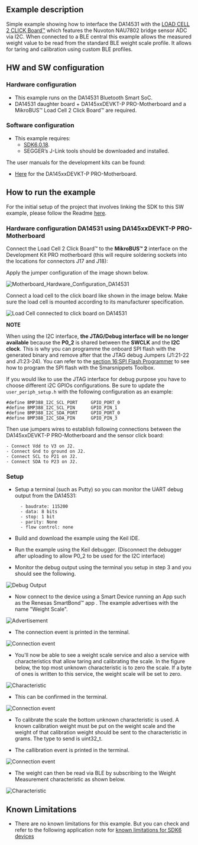 ## Example description

Simple example showing how to interface the DA14531 with the [LOAD CELL 2 CLICK Board™](https://www.mikroe.com/load-cell-2-click) which features the Nuvoton NAU7802 bridge sensor ADC via I2C. 
When connected to a BLE central this example allows the measured weight value to be read from the standard BLE weight scale profile. It allows for taring and calibration using custom BLE profiles.

## HW and SW configuration

### **Hardware configuration**

- This example runs on the DA14531 Bluetooth Smart SoC.
- DA14531 daughter board + DA145xxDEVKT-P PRO-Motherboard and a MikroBUS™ Load Cell 2 Click Board™ are required.

### **Software configuration**
- This example requires:
  * [SDK6.0.18](https://www.renesas.com/eu/en/document/swo/sdk601811821-da1453x-da145856?r=1564826).
  * SEGGER’s J-Link tools should be downloaded and installed.

The user manuals for the development kits can be found:

- [Here](https://www.renesas.com/eu/en/document/mat/um-b-114-da14531-development-kit-pro-hardware-user-manual) for the DA145xxDEVKT-P PRO-Motherboard.

## How to run the example

For the initial setup of the project that involves linking the SDK to this SW example, please follow the Readme [here](../../Readme.md).

### Hardware configuration DA14531 using DA145xxDEVKT-P PRO-Motherboard

Connect the Load Cell 2 Click Board™ to the **MikroBUS™ 2** interface on the Development Kit PRO motherboard (this will require soldering sockets into the locations for connectors J17 and J18):

Apply the jumper configuration of the image shown below.

![Motherboard_Hardware_Configuration_DA14531](assets/PRO-DK-MiroBus-NAU7802.jpg)

Connect a load cell to the click board like shown in the image below. Make sure the load cell is mounted according to its manufacturer specification.

![Load Cell connected to click board on DA14531](assets/PRO-DK-MikroBus-Load-Cell.jpg)


**NOTE**

When using the I2C interface, **the JTAG/Debug interface will be no longer available** because the **P0_2** is shared between the **SWCLK** and the **I2C clock**.
This is why you can programme the onboard SPI flash with the generated binary and remove after that the JTAG debug Jumpers (J1:21-22 and J1:23-24). 
You can refer to the [section 16:SPI Flash Programmer](https://s3.eu-west-2.amazonaws.com/lpccs-docs.dialog-semiconductor.com/UM-B-083/tools/SPIFlashProgrammer.html) to see how to program the SPI flash with the Smarsnippets Toolbox.

If you would like to use the JTAG interface for debug purpose you have to choose different i2C GPIOs configurations. Be sure to update the `user_periph_setup.h` with the following configuration as an example:

	#define BMP388_I2C_SCL_PORT     GPIO_PORT_0
	#define BMP388_I2C_SCL_PIN      GPIO_PIN_1
	#define BMP388_I2C_SDA_PORT     GPIO_PORT_0
	#define BMP388_I2C_SDA_PIN      GPIO_PIN_3


Then use jumpers wires to establish following connections between the DA145xxDEVKT-P PRO-Motherboard and the sensor click board:
 
	- Connect Vdd to V3 on J2.
	- Connect Gnd to ground on J2.
	- Connect SCL to P21 on J2.
	- Connect SDA to P23 on J2.

### Setup

- Setup a terminal (such as Putty) so you can monitor the UART debug output from the DA14531: 

        - baudrate: 115200
        - data: 8 bits
        - stop: 1 bit
        - parity: None
        - flow control: none

- Build and download the example using the Keil IDE. 

- Run the example using the Keil debugger. (Disconnect the debugger after uploading to allow P0_2 to be used for the I2C interface)

- Monitor the debug output using the terminal you setup in step 3 and you should see the following.

![Debug Output](assets/debug_output1.png)
 
- Now connect to the device using a Smart Device running an App such as the Renesas SmartBond™ app . The example advertises with the name "Weight Scale".

![Advertisement](assets/advertisement.png)

- The connection event is printed in the terminal.

![Connection event](assets/debug_output1.png)

- You'll now be able to see a weight scale service and also a service with characteristics that allow taring and calibrating the scale. In the figure below, the top most unknown characteristic is to zero the scale. If a byte of ones is written to this service, the weight scale will be set to zero.

![Characteristic](assets/characteristics.png)

- This can be confirmed in the terminal.

![Connection event](assets/debug_output2.png)

- To calibrate the scale the bottom unknown characteristic is used. A known calibration weight must be put on the weight scale and the weight of that calibration weight should be sent to the characteristic in grams. The type to send is uint32_t.

- The callibration event is printed in the terminal.

![Connection event](assets/debug_output2.png)

- The weight can then be read via BLE by subscribing to the Weight Measurement characteristic as shown below.

![Characteristic](assets/weight-measurement.png)

## Known Limitations

- There are no known limitations for this example. But you can check and refer to the following application note for
[known limitations for SDK6 devices](http://lpccs-docs.renesas.com/sdk6_kll/index.html)